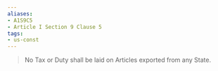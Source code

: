 ```yaml
---
aliases: 
- A1S9C5
- Article I Section 9 Clause 5
tags: 
- us-const
---
```

> No Tax or Duty shall be laid on Articles exported from any State.

